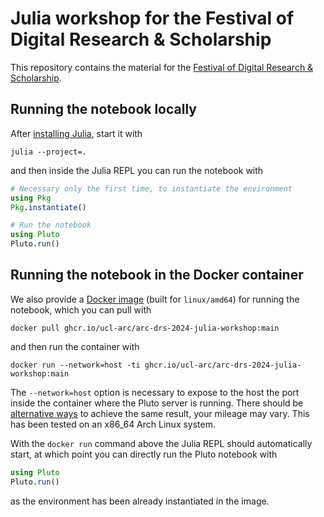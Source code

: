 # Julia workshop for the Festival of Digital Research & Scholarship

This repository contains the material for the [Festival of Digital Research & Scholarship](https://www.ucl.ac.uk/advanced-research-computing/events/2024/jun/festival-digital-research-scholarship).

## Running the notebook locally

After [installing Julia](https://julialang.org/downloads/), start it with
```
julia --project=.
```

and then inside the Julia REPL you can run the notebook with

```julia
# Necessary only the first time, to instantiate the environment
using Pkg
Pkg.instantiate()

# Run the notebook
using Pluto
Pluto.run()
```

## Running the notebook in the Docker container

We also provide a [Docker image](https://github.com/UCL-ARC/arc-drs-2024-julia-workshop/pkgs/container/arc-drs-2024-julia-workshop) (built for `linux/amd64`) for running the notebook, which you can pull with

```
docker pull ghcr.io/ucl-arc/arc-drs-2024-julia-workshop:main
```

and then run the container with

```
docker run --network=host -ti ghcr.io/ucl-arc/arc-drs-2024-julia-workshop:main
```

The `--network=host` option is necessary to expose to the host the port inside the container where the Pluto server is running.
There should be [alternative ways](https://stackoverflow.com/a/30116292) to achieve the same result, your mileage may vary.
This has been tested on an x86_64 Arch Linux system.

With the `docker run` command above the Julia REPL should automatically start, at which point you can directly run the Pluto notebook with

```julia
using Pluto
Pluto.run()
```

as the environment has been already instantiated in the image.
